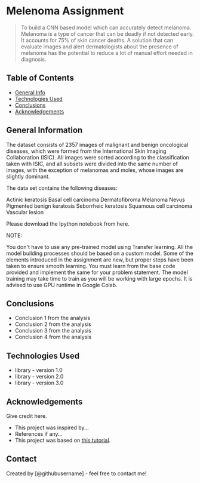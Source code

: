# Melenoma Assignment

> To build a CNN based model which can accurately detect melanoma. Melanoma is a type of cancer that can be deadly if not detected early. It accounts for 75% of skin cancer deaths. A solution that can evaluate images and alert dermatologists about the presence of melanoma has the potential to reduce a lot of manual effort needed in diagnosis.

## Table of Contents

* [General Info](#general-information)
* [Technologies Used](#technologies-used)
* [Conclusions](#conclusions)
* [Acknowledgements](#acknowledgements)

<!-- You can include any other section that is pertinent to your problem -->

## General Information

The dataset consists of 2357 images of malignant and benign oncological diseases, which were formed from the International Skin Imaging Collaboration (ISIC). All images were sorted according to the classification taken with ISIC, and all subsets were divided into the same number of images, with the exception of melanomas and moles, whose images are slightly dominant.


The data set contains the following diseases:

Actinic keratosis
Basal cell carcinoma
Dermatofibroma
Melanoma
Nevus
Pigmented benign keratosis
Seborrheic keratosis
Squamous cell carcinoma
Vascular lesion
 
Please download the Ipython notebook from here.

 

NOTE:

You don't have to use any pre-trained model using Transfer learning. All the model building processes should be based on a custom model.
Some of the elements introduced in the assignment are new, but proper steps have been taken to ensure smooth learning. You must learn from the base code provided and implement the same for your problem statement.
The model training may take time to train as you will be working with large epochs. It is advised to use GPU runtime in Google Colab.
<!-- You don't have to answer all the questions - just the ones relevant to your project. -->

## Conclusions

- Conclusion 1 from the analysis
- Conclusion 2 from the analysis
- Conclusion 3 from the analysis
- Conclusion 4 from the analysis

<!-- You don't have to answer all the questions - just the ones relevant to your project. -->

## Technologies Used

- library - version 1.0
- library - version 2.0
- library - version 3.0

<!-- As the libraries versions keep on changing, it is recommended to mention the version of library used in this project -->

## Acknowledgements

Give credit here.

- This project was inspired by...
- References if any...
- This project was based on [this tutorial](https://www.example.com).

## Contact

Created by [@githubusername] - feel free to contact me!

<!-- Optional -->

<!-- ## License -->

<!-- This project is open source and available under the [... License](). -->

<!-- You don't have to include all sections - just the one's relevant to your project -->

